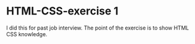# HTML-CSS-exercise 1

I did this for past job interview. The point of the exercise is to show HTML CSS knowledge.
